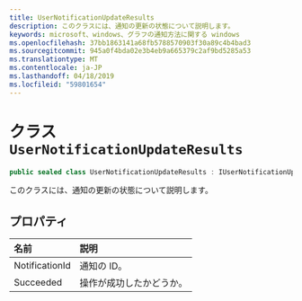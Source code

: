 ```yaml
---
title: UserNotificationUpdateResults
description: このクラスには、通知の更新の状態について説明します。
keywords: microsoft、windows、グラフの通知方法に関する windows
ms.openlocfilehash: 37bb1863141a68fb5788570903f30a89c4b4bad3
ms.sourcegitcommit: 945a0f4bda02e3b4eb9a665379c2af9bd5285a53
ms.translationtype: MT
ms.contentlocale: ja-JP
ms.lasthandoff: 04/18/2019
ms.locfileid: "59801654"
---
```

# <a name="class-usernotificationupdateresults"></a>クラス `UserNotificationUpdateResults`
```C#
public sealed class UserNotificationUpdateResults : IUserNotificationUpdateResults
```

このクラスには、通知の更新の状態について説明します。

## <a name="properties"></a>プロパティ

|名前 | 説明 |
|:-- |:-- |
|NotificationId |通知の ID。|
|Succeeded |操作が成功したかどうか。| 
